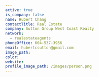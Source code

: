 ```yaml
---
active: true
is_company: false
name: Hubert Chang
contactTitle: Real Estate
company: Sutton Group West Coast Realty
network:
  - realestateagents
phoneOffice: 604-537-3956
email: hubertcsutton@gmail.com
image_path:
color:
website:
profile_image_path: /images/person.png
---
```



